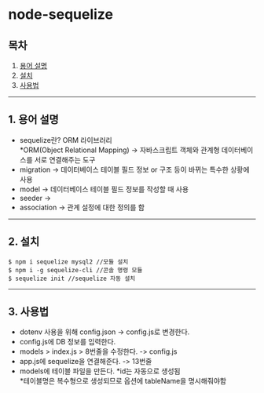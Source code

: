 # node-sequelize

## 목차

1. [용어 설명](#1.-용어-설명)
2. [설치](#2.-설치)
3. [사용법](#3.-사용법)

___

## 1. 용어 설명
* sequelize란? ORM 라이브러리 <br>
  *ORM(Object Relational Mapping) -> 자바스크립트 객체와 관계형 데이터베이스를 서로 연결해주는 도구
* migration -> 데이터베이스 테이블 필드 정보 or 구조 등이 바뀌는 특수한 상황에 사용
* model -> 데이터베이스 테이블 필드 정보를 작성할 때 사용
* seeder ->  
* association -> 관계 설정에 대한 정의를 함
    
___

## 2. 설치
```
$ npm i sequelize mysql2 //모듈 설치
$ npm i -g sequelize-cli //콘솔 명령 모듈
$ sequelize init //sequelize 자동 설치
```
___

## 3. 사용법
* dotenv 사용을 위해 config.json -> config.js로 변경한다.
* config.js에 DB 정보를 입력한다.
* models > index.js > 8번줄을 수정한다. -> config.js
* app.js에 sequelize을 연결해준다. -> 13번줄
* models에 테이블 파일을 만든다.
  *id는 자동으로 생성됨 <br>
  *테이블명은 복수형으로 생성되므로 옵션에 tableName을 명시해줘야함 <br>

